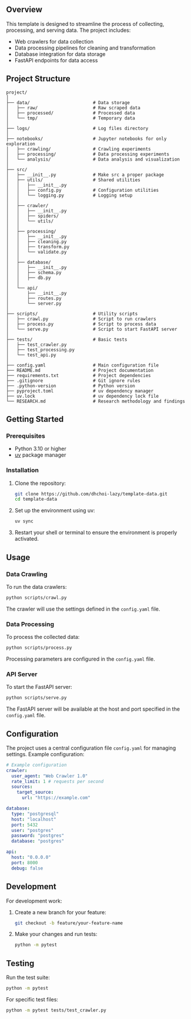## Overview

This template is designed to streamline the process of collecting, processing, and serving data. The project includes:

- Web crawlers for data collection
- Data processing pipelines for cleaning and transformation
- Database integration for data storage
- FastAPI endpoints for data access

## Project Structure

```
project/
│
├── data/                        # Data storage
│   ├── raw/                     # Raw scraped data
│   ├── processed/               # Processed data
│   └── tmp/                     # Temporary data
│
├── logs/                        # Log files directory
│
├── notebooks/                   # Jupyter notebooks for only exploration
│   ├── crawling/                # Crawling experiments
│   ├── processing/              # Data processing experiments
│   └── analysis/                # Data analysis and visualization
│
├── src/
│   ├── __init__.py              # Make src a proper package
│   ├── utils/                   # Shared utilities
│   │   ├── __init__.py
│   │   ├── config.py            # Configuration utilities
│   │   └── logging.py           # Logging setup
│   │
│   ├── crawler/
│   │   ├── __init__.py
│   │   ├── spiders/
│   │   └── utils/
│   │
│   ├── processing/
│   │   ├── __init__.py
│   │   ├── cleaning.py
│   │   ├── transform.py
│   │   └── validate.py
│   │
│   ├── database/
│   │   ├── __init__.py
│   │   ├── schema.py
│   │   ├── db.py
│   │
│   └── api/
│       ├── __init__.py
│       ├── routes.py
│       └── server.py
│
├── scripts/                     # Utility scripts
│   ├── crawl.py                 # Script to run crawlers
│   ├── process.py               # Script to process data
│   └── serve.py                 # Script to start FastAPI server
│
├── tests/                       # Basic tests
│   ├── test_crawler.py
│   ├── test_processing.py
│   └── test_api.py
│
├── config.yaml                  # Main configuration file
├── README.md                    # Project documentation
├── requirements.txt             # Project dependencies
├── .gitignore                   # Git ignore rules
├── .python-version              # Python version
├── pyproject.toml               # uv dependency manager
├── uv.lock                      # uv dependency lock file
└── RESEARCH.md                  # Research methodology and findings

```

## Getting Started

### Prerequisites

- Python 3.10 or higher
- [uv](https://docs.astral.sh/uv/getting-started/installation/) package manager

### Installation

1. Clone the repository:

   ```bash
   git clone https://github.com/dhchoi-lazy/template-data.git
   cd template-data
   ```

2. Set up the environment using uv:

   ```bash
   uv sync
   ```

3. Restart your shell or terminal to ensure the environment is properly activated.

## Usage

### Data Crawling

To run the data crawlers:

```bash
python scripts/crawl.py
```

The crawler will use the settings defined in the `config.yaml` file.

### Data Processing

To process the collected data:

```bash
python scripts/process.py
```

Processing parameters are configured in the `config.yaml` file.

### API Server

To start the FastAPI server:

```bash
python scripts/serve.py
```

The FastAPI server will be available at the host and port specified in the `config.yaml` file.

## Configuration

The project uses a central configuration file `config.yaml` for managing settings. Example configuration:

```yaml
# Example configuration
crawler:
  user_agent: "Web Crawler 1.0"
  rate_limit: 1 # requests per second
  sources:
    target_source:
      url: "https://example.com"

database:
  type: "postgresql"
  host: "localhost"
  port: 5432
  user: "postgres"
  password: "postgres"
  database: "postgres"

api:
  host: "0.0.0.0"
  port: 8000
  debug: false
```

## Development

For development work:

1. Create a new branch for your feature:

   ```bash
   git checkout -b feature/your-feature-name
   ```

2. Make your changes and run tests:

   ```bash
   python -m pytest
   ```

## Testing

Run the test suite:

```bash
python -m pytest
```

For specific test files:

```bash
python -m pytest tests/test_crawler.py
```

